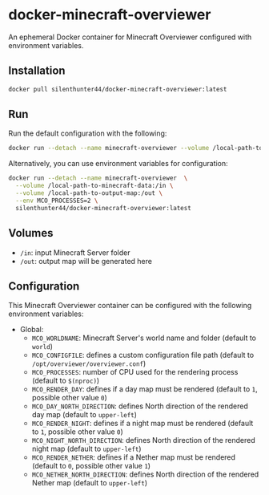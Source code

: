 # docker-minecraft-overviewer

An ephemeral Docker container for Minecraft Overviewer configured with environment variables.

## Installation

```sh
docker pull silenthunter44/docker-minecraft-overviewer:latest
```

## Run

Run the default configuration with the following:

```sh
docker run --detach --name minecraft-overviewer --volume /local-path-to-minecraft-data:/in --volume /local-path-to-output-map:/out silenthunter44/docker-minecraft-overviewer:latest
```

Alternatively, you can use environment variables for configuration:

```sh
docker run --detach --name minecraft-overviewer  \
  --volume /local-path-to-minecraft-data:/in \
  --volume /local-path-to-output-map:/out \
  --env MCO_PROCESSES=2 \
  silenthunter44/docker-minecraft-overviewer:latest
```

## Volumes

- `/in`: input Minecraft Server folder
- `/out`: output map will be generated here

## Configuration

This Minecraft Overviewer container can be configured with the following environment variables:

- Global:
  - `MCO_WORLDNAME`: Minecraft Server's world name and folder (default to `world`)
  - `MCO_CONFIGFILE`: defines a custom configuration file path (default to `/opt/overviewer/overviewer.conf`)
  - `MCO_PROCESSES`: number of CPU used for the rendering process (default to `$(nproc)`)
  - `MCO_RENDER_DAY`: defines if a day map must be rendered (default to `1`, possible other value `0`)
  - `MCO_DAY_NORTH_DIRECTION`: defines North direction of the rendered day map (default to `upper-left`)
  - `MCO_RENDER_NIGHT`: defines if a night map must be rendered (default to `1`, possible other value `0`)
  - `MCO_NIGHT_NORTH_DIRECTION`: defines North direction of the rendered night map (default to `upper-left`)
  - `MCO_RENDER_NETHER`: defines if a Nether map must be rendered (default to `0`, possible other value `1`)
  - `MCO_NETHER_NORTH_DIRECTION`: defines North direction of the rendered Nether map (default to `upper-left`)
